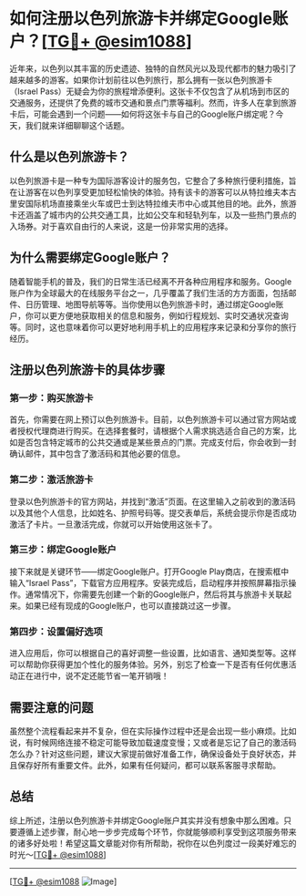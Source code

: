 # 如何注册以色列旅游卡并绑定Google账户？[[TG💪+ @esim1088](https://t.me/s/esim1088)]

近年来，以色列以其丰富的历史遗迹、独特的自然风光以及现代都市的魅力吸引了越来越多的游客。如果你计划前往以色列旅行，那么拥有一张以色列旅游卡（Israel Pass）无疑会为你的旅程增添便利。这张卡不仅包含了从机场到市区的交通服务，还提供了免费的城市交通和景点门票等福利。然而，许多人在拿到旅游卡后，可能会遇到一个问题——如何将这张卡与自己的Google账户绑定呢？今天，我们就来详细聊聊这个话题。

## 什么是以色列旅游卡？

以色列旅游卡是一种专为国际游客设计的服务包，它整合了多种旅行便利措施，旨在让游客在以色列享受更加轻松愉快的体验。持有该卡的游客可以从特拉维夫本古里安国际机场直接乘坐火车或巴士到达特拉维夫市中心或其他目的地。此外，旅游卡还涵盖了城市内的公共交通工具，比如公交车和轻轨列车，以及一些热门景点的入场券。对于喜欢自由行的人来说，这是一份非常实用的选择。

## 为什么需要绑定Google账户？

随着智能手机的普及，我们的日常生活已经离不开各种应用程序和服务。Google账户作为全球最大的在线服务平台之一，几乎覆盖了我们生活的方方面面，包括邮件、日历管理、地图导航等等。当你使用以色列旅游卡时，通过绑定Google账户，你可以更方便地获取相关的信息和服务，例如行程规划、实时交通状况查询等。同时，这也意味着你可以更好地利用手机上的应用程序来记录和分享你的旅行经历。

## 注册以色列旅游卡的具体步骤

### 第一步：购买旅游卡

首先，你需要在网上预订以色列旅游卡。目前，以色列旅游卡可以通过官方网站或者授权代理商进行购买。在选择套餐时，请根据个人需求挑选适合自己的方案，比如是否包含特定城市的公共交通或是某些景点的门票。完成支付后，你会收到一封确认邮件，其中包含了激活码和其他必要的信息。

### 第二步：激活旅游卡

登录以色列旅游卡的官方网站，并找到“激活”页面。在这里输入之前收到的激活码以及其他个人信息，比如姓名、护照号码等。提交表单后，系统会提示你是否成功激活了卡片。一旦激活完成，你就可以开始使用这张卡了。

### 第三步：绑定Google账户

接下来就是关键环节——绑定Google账户。打开Google Play商店，在搜索框中输入“Israel Pass”，下载官方应用程序。安装完成后，启动程序并按照屏幕指示操作。通常情况下，你需要先创建一个新的Google账户，然后将其与旅游卡关联起来。如果已经有现成的Google账户，也可以直接跳过这一步骤。

### 第四步：设置偏好选项

进入应用后，你可以根据自己的喜好调整一些设置，比如语言、通知类型等。这样可以帮助你获得更加个性化的服务体验。另外，别忘了检查一下是否有任何优惠活动正在进行中，说不定还能节省一笔开销哦！

## 需要注意的问题

虽然整个流程看起来并不复杂，但在实际操作过程中还是会出现一些小麻烦。比如说，有时候网络连接不稳定可能导致加载速度变慢；又或者是忘记了自己的激活码怎么办？针对这些问题，建议大家提前做好准备工作，确保设备处于良好状态，并且保存好所有重要文件。此外，如果有任何疑问，都可以联系客服寻求帮助。

## 总结

综上所述，注册以色列旅游卡并绑定Google账户其实并没有想象中那么困难。只要遵循上述步骤，耐心地一步步完成每个环节，你就能够顺利享受到这项服务带来的诸多好处啦！希望这篇文章能对你有所帮助，祝你在以色列度过一段美好难忘的时光～[[TG💪+ @esim1088](https://t.me/s/esim1088)]

---

[[TG💪+ @esim1088](https://t.me/s/esim1088) ![Image](https://i.postimg.cc/4NQfJmqS/Snipaste-2025-05-13-00-14-12.png)]